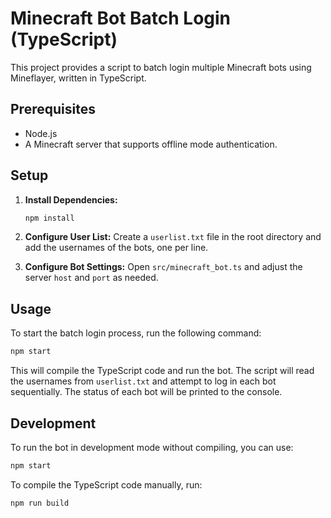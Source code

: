 # Minecraft Bot Batch Login (TypeScript)

This project provides a script to batch login multiple Minecraft bots using Mineflayer, written in TypeScript.

## Prerequisites

- Node.js
- A Minecraft server that supports offline mode authentication.

## Setup

1.  **Install Dependencies:**
    ```bash
    npm install
    ```

2.  **Configure User List:**
    Create a `userlist.txt` file in the root directory and add the usernames of the bots, one per line.

3.  **Configure Bot Settings:**
    Open `src/minecraft_bot.ts` and adjust the server `host` and `port` as needed.

## Usage

To start the batch login process, run the following command:

```bash
npm start
```

This will compile the TypeScript code and run the bot. The script will read the usernames from `userlist.txt` and attempt to log in each bot sequentially. The status of each bot will be printed to the console.

## Development

To run the bot in development mode without compiling, you can use:

```bash
npm start
```

To compile the TypeScript code manually, run:
```bash
npm run build